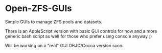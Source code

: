 Open-ZFS-GUIs
=============

Simple GUIs to manage ZFS pools and datasets.

There is an AppleScript version with basic GUI controls for now and a more generic bash script as well for those who prefer using console anyway ;)

Will be working on a "real" GUI OBJC/Cocoa version soon.
